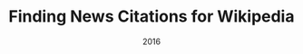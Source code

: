 ---
title: "Finding News Citations for Wikipedia"
collection: publications
permalink: /publication/2016-DBLP_conf_cikm_FetahuMNA16
date: 2016
venue: 'Proceedings of the 25th {ACM} International Conference on Information and Knowledge Management, {CIKM} 2016, Indianapolis, IN, USA, October 24-28, 2016'
---